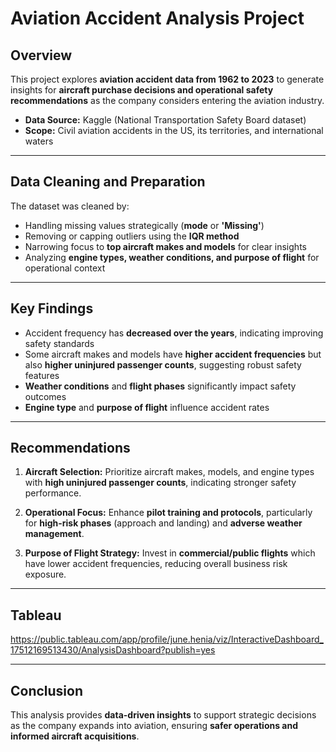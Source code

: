 # Aviation Accident Analysis Project

## **Overview**

This project explores **aviation accident data from 1962 to 2023** to generate insights for **aircraft purchase decisions and operational safety recommendations** as the company considers entering the aviation industry.

* **Data Source:** Kaggle (National Transportation Safety Board dataset)
* **Scope:** Civil aviation accidents in the US, its territories, and international waters

---

## **Data Cleaning and Preparation**

The dataset was cleaned by:

* Handling missing values strategically (**mode** or **'Missing'**)
* Removing or capping outliers using the **IQR method**
* Narrowing focus to **top aircraft makes and models** for clear insights
* Analyzing **engine types, weather conditions, and purpose of flight** for operational context

---

## **Key Findings**

* Accident frequency has **decreased over the years**, indicating improving safety standards
* Some aircraft makes and models have **higher accident frequencies** but also **higher uninjured passenger counts**, suggesting robust safety features
* **Weather conditions** and **flight phases** significantly impact safety outcomes
* **Engine type** and **purpose of flight** influence accident rates

---

## **Recommendations**

1. **Aircraft Selection:**
   Prioritize aircraft makes, models, and engine types with **high uninjured passenger counts**, indicating stronger safety performance.

2. **Operational Focus:**
   Enhance **pilot training and protocols**, particularly for **high-risk phases** (approach and landing) and **adverse weather management**.

3. **Purpose of Flight Strategy:**
   Invest in **commercial/public flights** which have lower accident frequencies, reducing overall business risk exposure.


---

## **Tableau**

https://public.tableau.com/app/profile/june.henia/viz/InteractiveDashboard_17512169513430/AnalysisDashboard?publish=yes

---

## **Conclusion**

This analysis provides **data-driven insights** to support strategic decisions as the company expands into aviation, ensuring **safer operations and informed aircraft acquisitions**.
